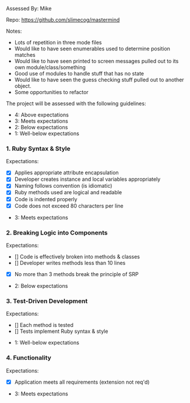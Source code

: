 Assessed By: Mike

Repo: https://github.com/slimecog/mastermind

Notes:

* Lots of repetition in three mode files
* Would like to have seen enumerables used to determine position matches
* Would like to have seen printed to screen messages pulled out to its own
module/class/something
* Good use of modules to handle stuff that has no state
* Would like to have seen the guess checking stuff pulled out to another object.
* Some opportunities to refactor



The project will be assessed with the following guidelines:

* 4: Above expectations
* 3: Meets expectations
* 2: Below expectations
* 1: Well-below expectations

### 1. Ruby Syntax & Style

Expectations:

- [x] Applies appropriate attribute encapsulation
- [x] Developer creates instance and local variables appropriately
- [x] Naming follows convention (is idiomatic)
- [x] Ruby methods used are logical and readable
- [x] Code is indented properly
- [x] Code does not exceed 80 characters per line

* 3: Meets expectations

### 2. Breaking Logic into Components

Expectations:

- [] Code is effectively broken into methods & classes
- [] Developer writes methods less than 10 lines
- [x] No more than 3 methods break the principle of SRP

* 2: Below expectations

### 3. Test-Driven Development

Expectations:

- [] Each method is tested
- [] Tests implement Ruby syntax & style

* 1: Well-below expectations

### 4. Functionality

Expectations:

- [x] Application meets all requirements (extension not req'd)

* 3: Meets expectations

